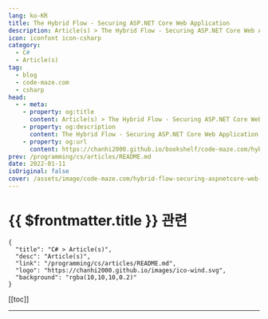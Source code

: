 ```yaml
---
lang: ko-KR
title: The Hybrid Flow - Securing ASP.NET Core Web Application
description: Article(s) > The Hybrid Flow - Securing ASP.NET Core Web Application
icon: iconfont icon-csharp
category: 
  - C#
  - Article(s)
tag: 
  - blog
  - code-maze.com
  - csharp
head:  
  - - meta:
    - property: og:title
      content: Article(s) > The Hybrid Flow - Securing ASP.NET Core Web Application
    - property: og:description
      content: The Hybrid Flow - Securing ASP.NET Core Web Application
    - property: og:url
      content: https://chanhi2000.github.io/bookshelf/code-maze.com/hybrid-flow-securing-aspnetcore-web-application.html
prev: /programming/cs/articles/README.md
date: 2022-01-11
isOriginal: false
cover: /assets/image/code-maze.com/hybrid-flow-securing-aspnetcore-web-application/banner.png
---
```


# {{ $frontmatter.title }} 관련

```component VPCard
{
  "title": "C# > Article(s)",
  "desc": "Article(s)",
  "link": "/programming/cs/articles/README.md",
  "logo": "https://chanhi2000.github.io/images/ico-wind.svg",
  "background": "rgba(10,10,10,0.2)"
}
```

[[toc]]

---

<SiteInfo
  name="The Hybrid Flow - Securing ASP.NET Core Web Application"
  desc="In this article, we are going to learn how to protect our Web Application by using the Hybrid Flow. Also, we'll learn to retrieve additional user data."
  url="https://code-maze.com/hybrid-flow-securing-aspnetcore-web-application/"
  logo="/assets/image/code-maze.com/favicon.png"
  preview="/assets/image/code-maze.com/hybrid-flow-securing-aspnetcore-web-application/banner.png"/>

<!-- TODO: 작성 -->
